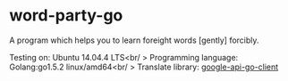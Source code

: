 # word-party-go
A program which helps you to learn foreight words [gently] forcibly.

Testing on: Ubuntu 14.04.4 LTS<br/ >
Programming language: Golang:go1.5.2 linux/amd64<br/ >
Translate library: [google-api-go-client](https://github.com/google/google-api-go-client/)
